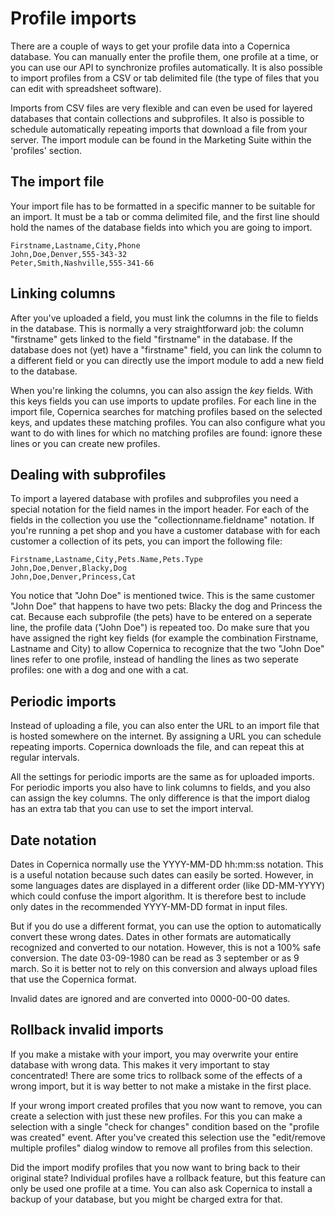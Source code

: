 # Profile imports

There are a couple of ways to get your profile data into a Copernica database.
You can manually enter the profile them, one profile at a time, or you can use
our API to synchronize profiles automatically. It is also possible to import
profiles from a CSV or tab delimited file (the type of files that you can 
edit with spreadsheet software). 

Imports from CSV files are very flexible and can even be used for layered
databases that contain collections and subprofiles. It also is possible to
schedule automatically repeating imports that download a file from your
server. The import module can be found in the Marketing Suite within 
the 'profiles' section.

## The import file

Your import file has to be formatted in a specific manner to be suitable
for an import. It must be a tab or comma delimited file, and the first line
should hold the names of the database fields into which you are going to import.

    Firstname,Lastname,City,Phone
    John,Doe,Denver,555-343-32
    Peter,Smith,Nashville,555-341-66


## Linking columns

After you've uploaded a field, you must link the columns in the file to fields
in the database. This is normally a very straightforward job: the column
"firstname" gets linked to the field "firstname" in the database. If the database
does not (yet) have a "firstname" field, you can link the column to a different
field or you can directly use the import module to add a new field to the database.   

When you're linking the columns, you can also assign the *key* fields. With 
this keys fields you can use imports to update profiles. For each line in the 
import file, Copernica searches for matching profiles based on the selected keys,
and updates these matching profiles. You can also configure what you want to do
with lines for which no matching profiles are found: ignore these lines or 
you can create new profiles.


## Dealing with subprofiles

To import a layered database with profiles and subprofiles you need a 
special notation for the field names in the import header. For each of the
fields in the collection you use the "collectionname.fieldname" notation. If
you're running a pet shop and you have a customer database with for each 
customer a collection of its pets, you can import the following file:

    Firstname,Lastname,City,Pets.Name,Pets.Type
    John,Doe,Denver,Blacky,Dog
    John,Doe,Denver,Princess,Cat

You notice that "John Doe" is mentioned twice. This is the same customer "John Doe" 
that happens to have two pets: Blacky the dog and Princess the cat. Because each 
subprofile (the pets) have to be entered on a seperate line, the profile data
("John Doe") is repeated too. Do make sure that you have assigned the right
key fields (for example the combination Firstname, Lastname and City) to allow 
Copernica to recognize that the two "John Doe" lines refer to one profile, instead 
of handling the lines as two seperate profiles: one with a dog and one with a cat. 


## Periodic imports

Instead of uploading a file, you can also enter the URL to an import file that
is hosted somewhere on the internet. By assigning a URL you can schedule repeating
imports. Copernica downloads the file, and can repeat this at regular intervals.

All the settings for periodic imports are the same as for uploaded imports. For
periodic imports you also have to link columns to fields, and you also can assign
the key columns. The only difference is that the import dialog has an extra tab
that you can use to set the import interval.

## Date notation

Dates in Copernica normally use the YYYY-MM-DD hh:mm:ss notation. This is a 
useful notation because such dates can easily be sorted. However, in some 
languages dates are displayed in a different order (like DD-MM-YYYY) which
could confuse the import algorithm. It is therefore best to include only
dates in the recommended YYYY-MM-DD format in input files.

But if you do use a different format, you can use the option to automatically
convert these wrong dates. Dates in other formats are automatically recognized
and converted to our notation. However, this is not a 100% safe conversion. The
date 03-09-1980 can be read as 3 september or as 9 march. So it is better not
to rely on this conversion and always upload files that use the Copernica format.

Invalid dates are ignored and are converted into 0000-00-00 dates.

## Rollback invalid imports

If you make a mistake with your import, you may overwrite your entire database
with wrong data. This makes it very important to stay concentrated! There are
some trics to rollback some of the effects of a wrong import, but it is way
better to not make a mistake in the first place.

If your wrong import created profiles that you now want to remove, you can 
create a selection with just these new profiles. For this you can make a selection
with a single "check for changes" condition based on the "profile was created"
event. After you've created this selection use the "edit/remove multiple profiles"
dialog window to remove all profiles from this selection.

Did the import modify profiles that you now want to bring back to their
original state? Individual profiles have a rollback feature, but this feature
can only be used one profile at a time. You can also ask Copernica to install
a backup of your database, but you might be charged extra for that.

